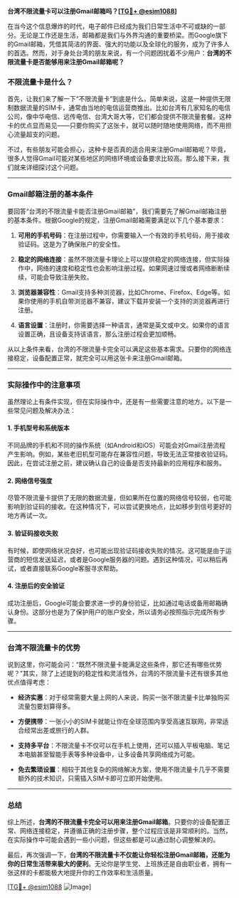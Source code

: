 **台湾不限流量卡可以注册Gmail邮箱吗？[[TG💪+ @esim1088](https://t.me/s/esim1088)]**

在当今这个信息爆炸的时代，电子邮件已经成为我们日常生活中不可或缺的一部分。无论是工作还是生活，邮箱都是我们与外界沟通的重要桥梁。而Google旗下的Gmail邮箱，凭借其简洁的界面、强大的功能以及全球化的服务，成为了许多人的首选。然而，对于身处台湾的朋友来说，有一个问题困扰着不少用户：**台湾的不限流量卡是否能够用来注册Gmail邮箱呢？**

### 不限流量卡是什么？

首先，让我们来了解一下“不限流量卡”到底是什么。简单来说，这是一种提供无限制数据流量的SIM卡，通常由当地的电信运营商推出。比如台湾有几家知名的电信公司，像中华电信、远传电信、台湾大哥大等，它们都会提供不限流量套餐。这种卡的优点显而易见——只要你购买了这张卡，就可以随时随地使用网络，而不用担心流量超支的问题。

不过，有些朋友可能会担心，这种卡是否真的适合用来注册Gmail邮箱呢？毕竟，很多人觉得Gmail可能对某些地区的网络环境或设备要求比较高。那么接下来，我们就来详细探讨这个问题。

---

### Gmail邮箱注册的基本条件

要回答“台湾的不限流量卡能否注册Gmail邮箱”，我们需要先了解Gmail邮箱注册的基本条件。根据Google的规定，注册Gmail邮箱需要满足以下几个基本要求：

1. **可用的手机号码**：在注册过程中，你需要输入一个有效的手机号码，用于接收验证码。这是为了确保账户的安全性。
   
2. **稳定的网络连接**：虽然不限流量卡理论上可以提供稳定的网络连接，但实际操作中，网络的速度和稳定性也会影响注册过程。如果网速过慢或者网络断断续续，可能会导致注册失败。

3. **浏览器兼容性**：Gmail支持多种浏览器，比如Chrome、Firefox、Edge等。如果你使用的手机自带浏览器不兼容，建议下载并安装一个支持的浏览器再进行注册。

4. **语言设置**：注册时，你需要选择一种语言，通常是英文或中文。如果你的语言设置正确，且设备支持该语言，那么注册过程会更加顺畅。

从以上条件来看，台湾的不限流量卡完全可以满足这些基本需求。只要你的网络连接稳定，设备配置正常，就完全可以用这张卡来注册Gmail邮箱。

---

### 实际操作中的注意事项

虽然理论上有条件实现，但在实际操作中，还是有一些需要注意的地方。以下是一些常见问题及解决办法：

#### 1. 手机型号和系统版本
不同品牌的手机和不同的操作系统（如Android和iOS）可能会对Gmail注册流程产生影响。例如，某些老旧机型可能存在兼容性问题，导致无法正常接收验证码。因此，在尝试注册之前，建议确认自己的设备是否支持最新的应用程序和服务。

#### 2. 网络信号强度
尽管不限流量卡提供了无限的数据流量，但如果所在位置的网络信号较弱，也可能影响到验证码的接收。在这种情况下，可以尝试更换地点，比如移步到信号更好的地方再试一次。

#### 3. 验证码接收失败
有时候，即使网络状况良好，也可能出现验证码接收失败的情况。这可能是由于运营商的短信发送延迟，或者是Google服务器的问题。遇到这种情况，可以稍后再试，或者直接联系Google客服寻求帮助。

#### 4. 注册后的安全验证
成功注册后，Google可能会要求进一步的身份验证，比如通过电话或备用邮箱确认身份。这部分也是为了保护用户的账户安全，所以请务必按照指示完成所有步骤。

---

### 台湾不限流量卡的优势

说到这里，你可能会问：“既然不限流量卡能满足这些条件，那它还有哪些优势呢？”其实，除了上述提到的稳定性和灵活性外，台湾的不限流量卡还有很多其他优点值得考虑：

- **经济实惠**：对于经常需要大量上网的人来说，购买一张不限流量卡比单独购买流量包要划算得多。
  
- **方便携带**：一张小小的SIM卡就能让你在全球范围内享受高速互联网，非常适合经常出差或旅行的人群。

- **支持多平台**：不限流量卡不仅可以在手机上使用，还可以插入平板电脑、笔记本电脑甚至智能手表等多种设备中，让多设备共享网络成为可能。

- **免去繁琐设置**：相较于其他复杂的网络解决方案，使用不限流量卡几乎不需要额外的技术知识，只需插入SIM卡即可立即开始使用。

---

### 总结

综上所述，**台湾的不限流量卡完全可以用来注册Gmail邮箱**。只要你的设备配置正常、网络连接稳定，并遵循正确的注册步骤，整个过程应该是非常顺利的。当然，在实际操作中可能会遇到一些小问题，但这些都是可以通过耐心调整解决的。

最后，再次强调一下，**台湾的不限流量卡不仅能让你轻松注册Gmail邮箱，还能为你的日常生活带来极大的便利**。无论你是学生党、上班族还是自由职业者，拥有一张这样的卡都能极大地提升你的工作效率和生活质量。

[[TG💪+ @esim1088](https://t.me/s/esim1088) ![Image](https://i.postimg.cc/4NQfJmqS/Snipaste-2025-05-13-00-14-12.png)]